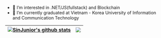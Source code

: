 - 👀 I’m interested in .NET/JS(fullstack) and Blockchain
- 🌱 I’m currently graduated at Vietnam - Korea University of Information and Communication Technology


| <a href="https://github.com/anuraghazra/github-readme-stats"><img align="center" src="https://github-readme-stats.vercel.app/api?username=sinjunior&show_icons=true&include_all_commits=true&theme=buefy&hide_border=true" alt="SinJunior's github stats" /></a> | <a href="https://github.com/anuraghazra/github-readme-stats"><img align="center" src="https://github-readme-stats.vercel.app/api/top-langs/?username=sinjunior&layout=compact&theme=buefy&hide_border=true" /></a> |
| ------------- | ------------- |
<!---
SinJunior/SinJunior is a ✨ special ✨ repository because its `README.md` (this file) appears on your GitHub profile.
You can click the Preview link to take a look at your changes.
--->
